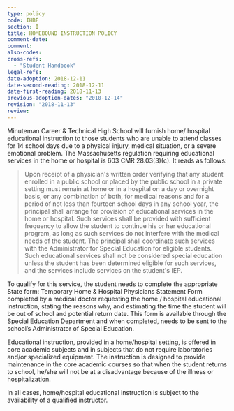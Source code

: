 ```yaml
---
type: policy
code: IHBF
section: I
title: HOMEBOUND INSTRUCTION POLICY
comment-date:
comment:
also-codes:
cross-refs:
  - "Student Handbook"
legal-refs:
date-adoption: 2018-12-11
date-second-reading: 2018-12-11
date-first-reading: 2018-11-13
previous-adoption-dates: "2010-12-14"
revision: "2018-11-13"
review: 
---
```


Minuteman Career & Technical High School will furnish home/ hospital educational instruction to those students who are unable to attend classes for 14 school days due to a physical injury, medical situation, or a severe emotional problem.  The Massachusetts regulation requiring educational services in the home or hospital is 603 CMR 28.03(3)(c). It reads as follows:

>Upon receipt of a physician's written order verifying that any student enrolled in a public school or placed by the public school in a private setting must remain at home or in a hospital on a day or overnight basis, or any combination of both, for medical reasons and for a period of not less than fourteen school days in any school year, the principal shall arrange for provision of educational services in the home or hospital. Such services shall be provided with sufficient frequency to allow the student to continue his or her educational program, as long as such services do not interfere with the medical needs of the student. The principal shall coordinate such services with the Administrator for Special Education for eligible students. Such educational services shall not be considered special education unless the student has been determined eligible for such services, and the services include services on the student's IEP.

To qualify for this service, the student needs to complete the appropriate State form: Temporary Home & Hospital Physicians Statement Form completed by a medical doctor requesting the home / hospital educational instruction, stating the reasons why, and estimating the time the student will be out of school and potential return date.  This form is available through the Special Education Department and when completed, needs to be sent to the school’s Administrator of Special Education.

Educational instruction, provided in a home/hospital setting, is offered in core academic subjects and in subjects that do not require laboratories and/or specialized equipment.  The instruction is designed to provide maintenance in the core academic courses so that when the student returns to school, he/she will not be at a disadvantage because of the illness or hospitalization. 

In all cases, home/hospital educational instruction is subject to the availability of a qualified instructor.  


